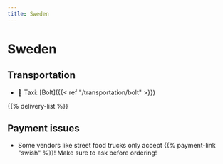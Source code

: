 ```yaml
---
title: Sweden
---
```


# Sweden

## Transportation
- 🚕 Taxi: [Bolt]({{< ref "/transportation/bolt" >}})

{{% delivery-list %}}

## Payment issues
- Some vendors like street food trucks only accept {{% payment-link "swish" %}}! Make sure to ask before ordering!
